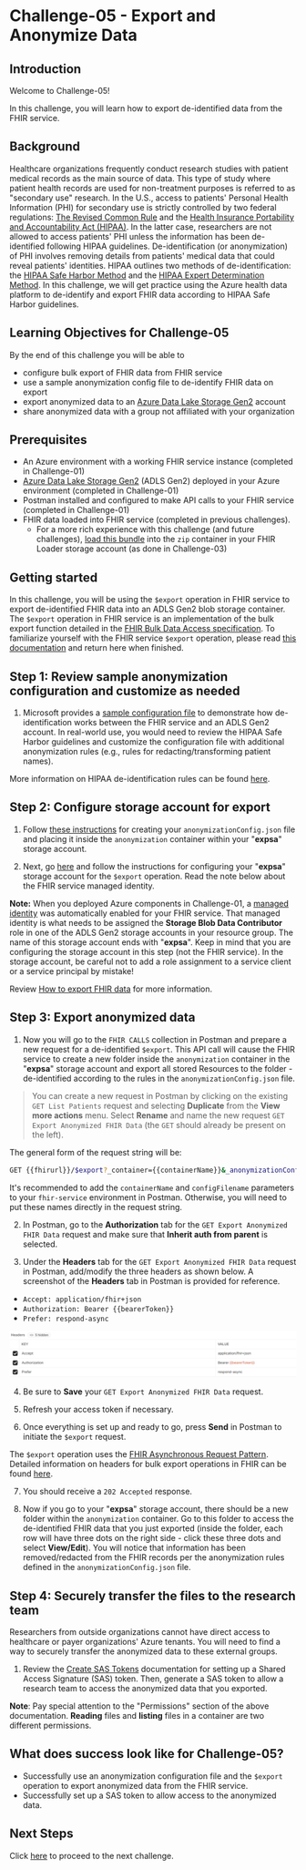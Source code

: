# Challenge-05 - Export and Anonymize Data

## Introduction

Welcome to Challenge-05!

In this challenge, you will learn how to export de-identified data from the FHIR service.

## Background

Healthcare organizations frequently conduct research studies with patient medical records as the main source of data. This type of study where patient health records are used for non-treatment purposes is referred to as "secondary use" research. In the U.S., access to patients' Personal Health Information (PHI) for secondary use is strictly controlled by two federal regulations: [The Revised Common Rule](https://www.hhs.gov/ohrp/regulations-and-policy/regulations/finalized-revisions-common-rule/index.html) and the [Health Insurance Portability and Accountability Act (HIPAA)](https://www.cdc.gov/phlp/publications/topic/hipaa.html#:~:text=The%20Health%20Insurance%20Portability%20and,the%20patient's%20consent%20or%20knowledge.). In the latter case, researchers are not allowed to access patients' PHI unless the information has been de-identified following HIPAA guidelines. De-identification (or anonymization) of PHI involves removing details from patients' medical data that could reveal patients' identities. HIPAA outlines two methods of de-identification: the [HIPAA Safe Harbor Method](https://www.hhs.gov/hipaa/for-professionals/privacy/special-topics/de-identification/index.html#safeharborguidance) and the [HIPAA Expert Determination Method](https://www.hhs.gov/hipaa/for-professionals/privacy/special-topics/de-identification/index.html#guidancedetermination). In this challenge, we will get practice using the Azure health data platform to de-identify and export FHIR data according to HIPAA Safe Harbor guidelines.

## Learning Objectives for Challenge-05

By the end of this challenge you will be able to 

+ configure bulk export of FHIR data from FHIR service
+ use a sample anonymization config file to de-identify FHIR data on export
+ export anonymized data to an [Azure Data Lake Storage Gen2](https://docs.microsoft.com/azure/storage/blobs/data-lake-storage-introduction) account
+ share anonymized data with a group not affiliated with your organization

## Prerequisites

+ An Azure environment with a working FHIR service instance (completed in Challenge-01) 
+ [Azure Data Lake Storage Gen2](https://docs.microsoft.com/azure/storage/blobs/data-lake-storage-introduction) (ADLS Gen2) deployed in your Azure environment (completed in Challenge-01) 
+ Postman installed and configured to make API calls to your FHIR service (completed in Challenge-01) 
+ FHIR data loaded into FHIR service (completed in previous challenges).
  + For a more rich experience with this challenge (and future challenges), [load this bundle](./synthea_sample_data_fhir_r4%20OpenHack.zip) into the `zip` container in your FHIR Loader storage account (as done in Challenge-03) 

## Getting started

In this challenge, you will be using the `$export` operation in FHIR service to export de-identified FHIR data into an ADLS Gen2 blob storage container. The `$export` operation in FHIR service is an implementation of the bulk export function detailed in the [FHIR Bulk Data Access specification](https://hl7.org/fhir/uv/bulkdata/export/index.html). To familiarize yourself with the FHIR service `$export` operation, please read [this documentation](https://docs.microsoft.com/en-us/azure/healthcare-apis/fhir/export-data) and return here when finished. 

## Step 1: Review sample anonymization configuration and customize as needed

1. Microsoft provides a [sample configuration file](https://docs.microsoft.com/azure/healthcare-apis/fhir/de-identified-export#configuration-file) to demonstrate how de-identification works between the FHIR service and an ADLS Gen2 account. In real-world use, you would need to review the HIPAA Safe Harbor guidelines and customize the configuration file with additional anonymization rules (e.g., rules for redacting/transforming patient names).

  More information on HIPAA de-identification rules can be found [here](https://www.hhs.gov/hipaa/for-professionals/privacy/special-topics/de-identification/index.html).

## Step 2: Configure storage account for export
1. Follow [these instructions](https://docs.microsoft.com/en-us/azure/healthcare-apis/fhir/de-identified-export) for creating your `anonymizationConfig.json` file and placing it inside the `anonymization` container within your "**expsa**" storage account.

2. Next, go [here](https://docs.microsoft.com/azure/healthcare-apis/fhir/configure-export-data) and follow the instructions for configuring your "**expsa**" storage account for the `$export` operation. Read the note below about the FHIR service managed identity.

  **Note:** When you deployed Azure components in Challenge-01, a [managed identity](https://docs.microsoft.com/azure/active-directory/managed-identities-azure-resources/overview) was automatically enabled for your FHIR service. That managed identity is what needs to be assigned the **Storage Blob Data Contributor** role in one of the ADLS Gen2 storage accounts in your resource group. The name of this storage account ends with "**expsa**". Keep in mind that you are configuring the storage account in this step (not the FHIR service). In the storage account, be careful not to add a role assignment to a service client or a service principal by mistake!

  Review [How to export FHIR data](https://docs.microsoft.com/azure/healthcare-apis/fhir/export-data) for more information.

## Step 3: Export anonymized data

1. Now you will go to the `FHIR CALLS` collection in Postman and prepare a new request for a de-identified `$export`. This API call will cause the FHIR service to create a new folder inside the `anonymization` container in the "**expsa**" storage account and export all stored Resources to the folder - de-identified according to the rules in the `anonymizationConfig.json` file.  

> You can create a new request in Postman by clicking on the existing `GET List Patients` request and selecting **Duplicate** from the **View more actions** menu. Select **Rename** and name the new request `GET Export Anonymized FHIR Data` (the `GET` should already be present on the left). 

  The general form of the request string will be:

  ```sh
  GET {{fhirurl}}/$export?_container={{containerName}}&_anonymizationConfig={{configFilename}}
  ```
  It's recommended to add the `containerName` and `configFilename` parameters to your `fhir-service` environment in Postman. Otherwise, you will need to put these names directly in the request string.

2. In Postman, go to the **Authorization** tab for the `GET Export Anonymized FHIR Data` request and make sure that **Inherit auth from parent** is selected. 

3. Under the **Headers** tab for the `GET Export Anonymized FHIR Data` request in Postman, add/modify the three headers as shown below. A screenshot of the **Headers** tab in Postman is provided for reference.

+ `Accept: application/fhir+json`
+ `Authorization: Bearer {{bearerToken}}`
+ `Prefer: respond-async`

![export-header](./media/Export_Headers.png)

4. Be sure to **Save** your `GET Export Anonymized FHIR Data` request.

5. Refresh your access token if necessary.

6. Once everything is set up and ready to go, press **Send** in Postman to initiate the `$export` request.

The `$export` operation uses the [FHIR Asynchronous Request Pattern](https://hl7.org/fhir/R4/async.html). Detailed information on headers for bulk export operations in FHIR can be found [here](https://hl7.org/Fhir/uv/bulkdata/export/index.html#headers).

7. You should receive a `202 Accepted` response.

8. Now if you go to your "**expsa**" storage account, there should be a new folder within the `anonymization` container. Go to this folder to access the de-identified FHIR data that you just exported (inside the folder, each row will have three dots on the right side - click these three dots and select **View/Edit**). You will notice that information has been removed/redacted from the FHIR records per the anonymization rules defined in the `anonymizationConfig.json` file. 

## Step 4: Securely transfer the files to the research team

Researchers from outside organizations cannot have direct access to healthcare or payer organizations' Azure tenants. You will need to find a way to securely transfer the anonymized data to these external groups.

1. Review the [Create SAS Tokens](https://docs.microsoft.com/azure/cognitive-services/translator/document-translation/create-sas-tokens?tabs=Containers) documentation for setting up a Shared Access Signature (SAS) token. Then, generate a SAS token to allow a research team to access the anonymized data that you exported.

**Note**: Pay special attention to the "Permissions" section of the above documentation. **Reading** files and **listing** files in a container are two different permissions.

## What does success look like for Challenge-05?

+ Successfully use an anonymization configuration file and the `$export` operation to export anonymized data from the FHIR service.
+ Successfully set up a SAS token to allow access to the anonymized data.

## Next Steps

Click [here](<../Challenge-07 - FHIR service consent capabilities/ReadMe.md>) to proceed to the next challenge.
